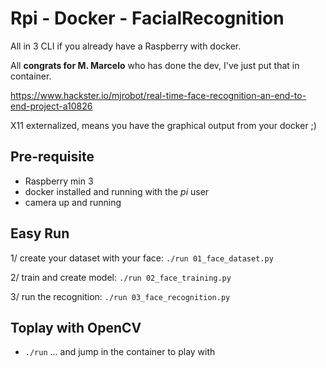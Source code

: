 # Rpi - Docker - FacialRecognition
All in 3 CLI if you already have a Raspberry with docker. 

All **congrats for M. Marcelo** who has done the dev, I've just put that in container.

https://www.hackster.io/mjrobot/real-time-face-recognition-an-end-to-end-project-a10826

X11 externalized, means you have the graphical output from your docker ;)

## Pre-requisite
- Raspberry min 3
- docker installed and running with the *pi* user
- camera up and running

## Easy Run
1/ create your dataset with your face: `./run 01_face_dataset.py`

2/ train and create model: `./run 02_face_training.py`

3/ run the recognition: `./run 03_face_recognition.py`

## Toplay with OpenCV
- `./run` ... and jump in the container to play with
 
